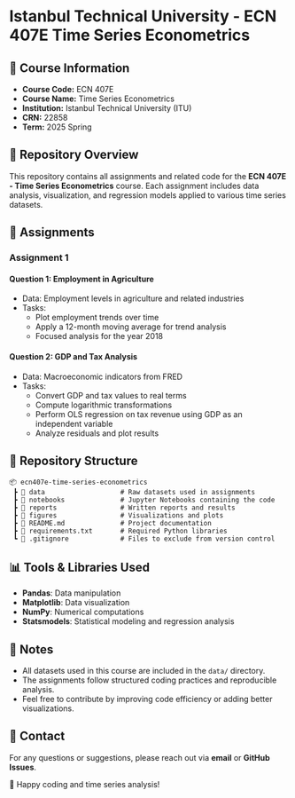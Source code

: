# Istanbul Technical University - ECN 407E  Time Series Econometrics

## 📌 Course Information
- **Course Code:** ECN 407E
- **Course Name:** Time Series Econometrics
- **Institution:** Istanbul Technical University (ITU)
- **CRN:** 22858
- **Term:** 2025 Spring

## 📂 Repository Overview
This repository contains all assignments and related code for the **ECN 407E - Time Series Econometrics** course. Each assignment includes data analysis, visualization, and regression models applied to various time series datasets.

## 📜 Assignments

### **Assignment 1**
#### **Question 1: Employment in Agriculture**
- Data: Employment levels in agriculture and related industries
- Tasks:
  - Plot employment trends over time
  - Apply a 12-month moving average for trend analysis
  - Focused analysis for the year 2018
  
#### **Question 2: GDP and Tax Analysis**
- Data: Macroeconomic indicators from FRED
- Tasks:
  - Convert GDP and tax values to real terms
  - Compute logarithmic transformations
  - Perform OLS regression on tax revenue using GDP as an independent variable
  - Analyze residuals and plot results

## 📁 Repository Structure
```
📦 ecn407e-time-series-econometrics
 ┣ 📂 data                   # Raw datasets used in assignments
 ┣ 📂 notebooks              # Jupyter Notebooks containing the code
 ┣ 📂 reports                # Written reports and results
 ┣ 📂 figures                # Visualizations and plots
 ┣ 📜 README.md              # Project documentation
 ┣ 📜 requirements.txt       # Required Python libraries
 ┗ 📜 .gitignore             # Files to exclude from version control
```

## 📊 Tools & Libraries Used
- **Pandas**: Data manipulation
- **Matplotlib**: Data visualization
- **NumPy**: Numerical computations
- **Statsmodels**: Statistical modeling and regression analysis

## 📌 Notes
- All datasets used in this course are included in the `data/` directory.
- The assignments follow structured coding practices and reproducible analysis.
- Feel free to contribute by improving code efficiency or adding better visualizations.

## 📩 Contact
For any questions or suggestions, please reach out via **email** or **GitHub Issues**.

🚀 Happy coding and time series analysis!
